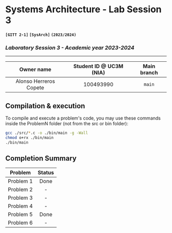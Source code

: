 # **Systems Architecture - Lab Session 3**
**`[GITT 2-1]` `[SysArch]` `(2023/2024)`**
### _Laboratory Session 3 - Academic year 2023-2024_

---

| Owner name | Student ID @ UC3M (NIA) | Main branch |
| :---: | :---: | :---: |
| Alonso Herreros Copete | 100493990 | `main` |

## Compilation & execution
To compile and execute a problem's code, you may use these commands inside the ProblemN folder (not from the src or bin folder):
```bash
gcc ./src/*.c -o ./bin/main -g -Wall 
chmod o+rx ./bin/main
./bin/main
```

## Completion Summary

| Problem | Status |
| --- | :---: |
| Problem 1 | Done |
| Problem 2 | - |
| Problem 3 | - |
| Problem 4 | - |
| Problem 5 | Done |
| Problem 6 | - |
